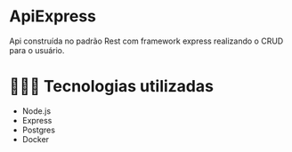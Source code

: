 # ApiExpress
Api construída no padrão Rest com framework express realizando o CRUD para o usuário.

<h1>👨🏽‍💻 Tecnologias utilizadas</h1>
<ul>
  <li>Node.js</li>
  <li>Express</li>
  <li>Postgres</li>
  <li>Docker</li>
</ul>  
